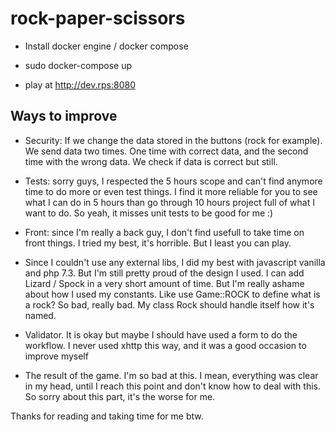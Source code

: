 # rock-paper-scissors

- Install docker engine / docker compose

- sudo docker-compose up

- play at http://dev.rps:8080


Ways to improve
--------------

- Security: If we change the data stored in the buttons (rock for example). We send data two times. One time with correct data, and the second time with the wrong data.
We check if data is correct but still.

- Tests: sorry guys, I respected the 5 hours scope and can't find anymore time to do more or even test things. I find it more reliable for you to see what I can do in 5 hours than go through 10 hours project full of what I want to do. So yeah, it misses unit tests to be good for me :)

- Front: since I'm really a back guy, I don't find usefull to take time on front things. I tried my best, it's horrible. But I least you can play.

- Since I couldn't use any external libs, I did my best with javascript vanilla and php 7.3. But I'm still pretty proud of the design I used. I can add Lizard / Spock in a very short amount of time. But I'm really ashame about how I used my constants. Like use Game::ROCK to define what is a rock? So bad, really bad. My class Rock should handle itself how it's named.

- Validator. It is okay but maybe I should have used a form to do the workflow. I never used xhttp this way, and it was a good occasion to improve myself

- The result of the game. I'm so bad at this. I mean, everything was clear in my head, until I reach this point and don't know how to deal with this. So sorry about this part, it's the worse for me.

Thanks for reading and taking time for me btw.
